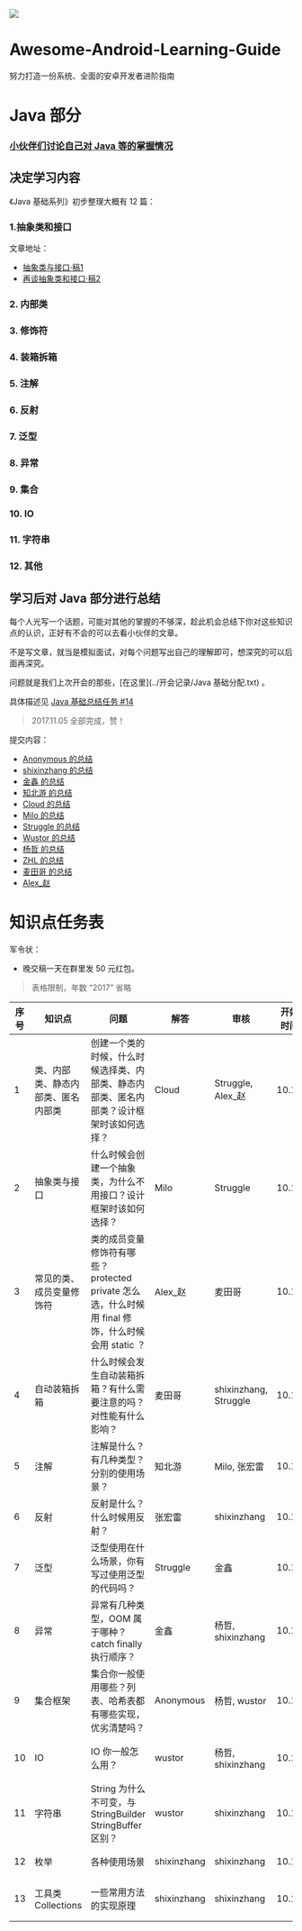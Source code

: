 
![](https://avatars3.githubusercontent.com/u/32798425?s=400&u=e2ad1a5a21fc71ff2f8511866395beca599656f9&v=4)

# Awesome-Android-Learning-Guide

努力打造一份系统、全面的安卓开发者进阶指南

# Java 部分

### [小伙伴们讨论自己对 Java 等的掌握情况](./summary/everyone_beginning_state.md)

## 决定学习内容

《Java 基础系列》初步整理大概有 12 篇：

### 1.抽象类和接口

文章地址：

- [抽象类与接口·稿1](抽象类与接口.md)
- [再谈抽象类和接口·稿2](再谈抽象类和接口.md)

### 2. 内部类
### 3. 修饰符
### 4. 装箱拆箱
### 5. 注解
### 6. 反射
### 7. 泛型
### 8. 异常
### 9. 集合
### 10. IO
### 11. 字符串
### 12. 其他

## 学习后对 Java 部分进行总结


每个人光写一个话题，可能对其他的掌握的不够深，趁此机会总结下你对这些知识点的认识，正好有不会的可以去看小伙伴的文章。

不是写文章，就当是模拟面试，对每个问题写出自己的理解即可，想深究的可以后面再深究。

问题就是我们上次开会的那些，[在这里](../开会记录/Java 基础分配.txt) 。

具体描述见 [Java 基础总结任务 #14](https://github.com/iwannabetop/Awesome-Android-Learning-Guide/issues/14)

> 2017.11.05 全部完成，赞！ 

提交内容：

- [Anonymous 的总结](./summary/总结-Anonymous.md)
- [shixinzhang 的总结](./summary/总结-shixinzhang.md)
- [金鑫 的总结](./summary/总结-金鑫.md)
- [知北游 的总结](./summary/总结-知北游.txt)
- [Cloud 的总结](./summary/总结-Cloud.md)
- [Milo 的总结](./summary/总结-Milo.pdf)
- [Struggle 的总结](./summary/总结-Struggle.md)
- [Wustor 的总结](./summary/总结-Wustor.md)
- [杨哲 的总结](./summary/总结-YangZhe.md)
- [ZHL 的总结](http://4ef4071d.wiz03.com/share/s/1eZ0st2p54A92lnhLO1ywy4Q2iXceY3EyQwP2ViW052Ss5o_)
- [麦田哥 的总结](http://note.youdao.com/share/?id=ce5f04bf77dcee1a7f6290f53ba7a1a3&type=note#/)
- [Alex_赵](http://www.jianshu.com/p/bbfbf8502620)

# 知识点任务表

军令状：

- 晚交稿一天在群里发 50 元红包。

> 表格限制，年数 “2017” 省略

|序号| 知识点 | 问题 | 解答 | 审核 | 开始时间 | 最晚交稿| 状态 |备注
| --- | --- | --- | --- | --- | --- | --- | --- | --- |
| 1 | 类、内部类、静态内部类、匿名内部类 | 创建一个类的时候，什么时候选择类、内部类、静态内部类、匿名内部类？设计框架时该如何选择？ | Cloud | Struggle, Alex_赵 | 10.17 | 10.24 | 审核中 | |
| 2 | 抽象类与接口 | 什么时候会创建一个抽象类，为什么不用接口？设计框架时该如何选择？| Milo | Struggle | 10.17 | 10.24 | 已发表 | |
| 3 | 常见的类、成员变量修饰符 | 类的成员变量修饰符有哪些？protected private 怎么选，什么时候用 final 修饰，什么时候会用 static ？| Alex_赵 | 麦田哥 | 10.17 | 10.31| 审核中 | 项目紧，申请 2 周时间 |
| 4 | 自动装箱拆箱 | 什么时候会发生自动装箱拆箱？有什么需要注意的吗？对性能有什么影响？| 麦田哥 | shixinzhang, Struggle | 10.17 | 10.31 | 审核中 | 项目紧，申请 2 周; 希望可以涉及 SparseArray  ArrayMap |
| 5 | 注解 | 注解是什么？有几种类型？分别的使用场景？| 知北游 | Milo, 张宏雷  | 10.17 | 10.24 | 审核中 | |
| 6 | 反射 | 反射是什么？什么时候用反射？| 张宏雷 | shixinzhang| 10.17 | 10.31 | 审核中 | 项目紧，申请 2 周时间 |
| 7 | 泛型| 泛型使用在什么场景，你有写过使用泛型的代码吗？| Struggle | 金鑫 | 10.17 | 10.24 |审核中 | |
| 8 | 异常 | 异常有几种类型，OOM 属于哪种？catch finally 执行顺序？| 金鑫 | 杨哲, shixinzhang | 10.17 | 10.24 |审核中 | |
| 9 | 集合框架 | 集合你一般使用哪些？列表、哈希表都有哪些实现，优劣清楚吗？| Anonymous | 杨哲, wustor | 10.17 | 11.07 | 审核中  | 内容比较多，时间延迟至 3 周 |
| 10 | IO | IO 你一般怎么用？| wustor | 杨哲, shixinzhang | 10.17 | 10.24 | 审核中 | 最好可以结合装饰模式|
| 11 | 字符串 | String 为什么不可变，与 StringBuilder StringBuffer 区别？| wustor | shixinzhang | 10.17 | 10.24 | 审核中 | |
| 12 | 枚举 | 各种使用场景| shixinzhang | shixinzhang | 10.17 | 10.28 |  | 涉及单例模式 |
| 13 | 工具类 Collections | 一些常用方法的实现原理| shixinzhang | shixinzhang | 10.17 | 10.24 | 审核中 | |


